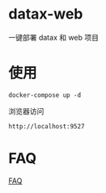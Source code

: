 # datax-web
一键部署 datax 和 web 项目

# 使用


```
docker-compose up -d
```

浏览器访问

```
http://localhost:9527
```

# FAQ

[FAQ](https://huangqiangqiang.github.io/notes/blog/2021.11.17-DataX%E6%95%B0%E6%8D%AE%E5%90%8C%E6%AD%A5.html#faq)
